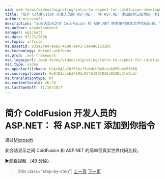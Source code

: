 ```yaml
---
uid: web-forms/videos/migrating/intro-to-aspnet-for-coldfusion-developers-adding-aspnet-to-your-repertoire
title: "简介 ColdFusion 开发人员的 ASP.NET： 将 ASP.NET 添加到你已知常用 |Microsoft 文档"
author: microsoft
description: "此会话显示之间 ColdFusion 和 ASP.NET 的简单但真实世界代码比较。"
ms.author: aspnetcontent
manager: wpickett
ms.date: 07/25/2006
ms.topic: article
ms.assetid: 835a2484-e9e5-468e-9e43-5ae4e61531b6
ms.technology: dotnet-webforms
ms.prod: .net-framework
msc.legacyurl: /web-forms/videos/migrating/intro-to-aspnet-for-coldfusion-developers-adding-aspnet-to-your-repertoire
msc.type: video
ms.openlocfilehash: b24e042a28f51bcf3dbdcb049caa8d55abe5f080
ms.sourcegitcommit: 9a9483aceb34591c97451997036a9120c3fe2baf
ms.translationtype: MT
ms.contentlocale: zh-CN
ms.lasthandoff: 11/10/2017
---
```

<a name="intro-to-aspnet-for-coldfusion-developers-adding-aspnet-to-your-repertoire"></a>简介 ColdFusion 开发人员的 ASP.NET： 将 ASP.NET 添加到你指令
====================
通过[Microsoft](https://github.com/microsoft)

此会话显示之间 ColdFusion 和 ASP.NET 的简单但真实世界代码比较。

[&#9654;观看视频 （49 分钟）](https://channel9.msdn.com/Blogs/ASP-NET-Site-Videos/intro-to-aspnet-for-coldfusion-developers-adding-aspnet-to-your-repertoire)

>[!div class="step-by-step"]
[上一页](intro-to-aspnet-for-jsp-developers-building-applications.md)
[下一页](introduction-to-aspnet-for-coldfusion-developers-building-an-aspnet-application.md)
